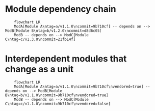 # Module dependency chain

```mermaid
    flowchart LR
    ModA[Module A\ntag=a/v1.1.0\ncommit=9b710cf] -- depends on --> ModB[Module B\ntag=b/v1.2.0\ncommit=d8d6c05]
    ModB -- depends on --> ModC[Module C\ntag=c/v1.3.0\ncommit=21fb14f]
```

# Interdependent modules that change as a unit

```mermaid
    flowchart LR
    ModA[Module A\ntag=a/v1.1.0\ncommit=9b710cf\nvendored=true] -- depends on --> ModB[Module B\ntag=b/v1.1.0\ncommit=9b710cf\nvendored=true]
    ModB -- depends on --> ModC[Module C\ntag=c/v1.1.0\ncommit=9b710cf\nvendored=false]
```



